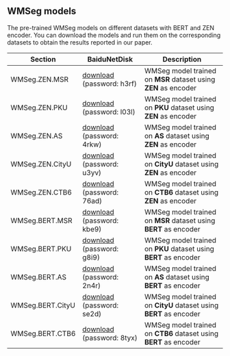 ## WMSeg models

The pre-trained WMSeg models on different datasets with BERT and ZEN encoder. You can download the models and run them on the corresponding datasets to obtain the results reported in our paper.

| Section | BaiduNetDisk | Description |
|-|-|-|
|WMSeg.ZEN.MSR| [download](https://pan.baidu.com/s/1BA5hOflRE_fzbvgzwZEE5w) (password: h3rf)| WMSeg model trained on **MSR** dataset using **ZEN** as encoder |
|WMSeg.ZEN.PKU| [download](https://pan.baidu.com/s/1MjD0zPbA7nFWXZpHdJV-Vg) (password: l03l)| WMSeg model trained on **PKU** dataset using **ZEN** as encoder |
|WMSeg.ZEN.AS| [download](https://pan.baidu.com/s/1vB3X7i0v1hS49A20zimnig) (password: 4rkw)| WMSeg model trained on **AS** dataset using **ZEN** as encoder |
|WMSeg.ZEN.CityU| [download](https://pan.baidu.com/s/1EGvrXRDlWkYlTuzSJCB3Zw) (password: u3yv)| WMSeg model trained on **CityU** dataset using **ZEN** as encoder |
|WMSeg.ZEN.CTB6| [download](https://pan.baidu.com/s/16yKvQ8RPSHfa6frLqf5MLQ) (password: 76ad)| WMSeg model trained on **CTB6** dataset using **ZEN** as encoder |
|WMSeg.BERT.MSR| [download](https://pan.baidu.com/s/1ytJ-LbVwpOgQ30teX1VsXg) (password: kbe9)| WMSeg model trained on **MSR** dataset using **BERT** as encoder |
|WMSeg.BERT.PKU| [download](https://pan.baidu.com/s/1kCe3rxSxhH6aklBh2EEsNQ) (password: g8i9)| WMSeg model trained on **PKU** dataset using **BERT** as encoder |
|WMSeg.BERT.AS| [download](https://pan.baidu.com/s/1sZRgvn5wV4hFaivwQNFAlA) (password: 2n4r)| WMSeg model trained on **AS** dataset using **BERT** as encoder |
|WMSeg.BERT.CityU| [download](https://pan.baidu.com/s/1Ff6IYdpOM0HBMHU34xkwRQ) (password: se2d)| WMSeg model trained on **CityU** dataset using **BERT** as encoder |
|WMSeg.BERT.CTB6| [download](https://pan.baidu.com/s/1fbihSndfSxNIiEnZVdZNgQ) (password: 8tyx)| WMSeg model trained on **CTB6** dataset using **BERT** as encoder |


